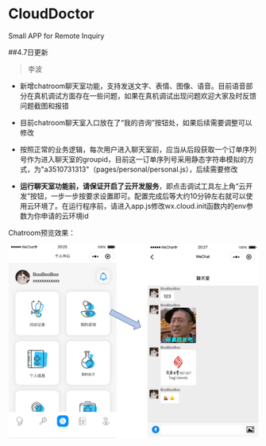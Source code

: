 # CloudDoctor
Small APP for Remote Inquiry

##4.7日更新

>李波

- 新增chatroom聊天室功能，支持发送文字、表情、图像、语音。目前语音部分在真机调试方面存在一些问题，如果在真机调试出现问题欢迎大家及时反馈问题截图和报错

- 目前chatroom聊天室入口放在了“我的咨询”按钮处，如果后续需要调整可以修改
- 按照正常的业务逻辑，每次用户进入聊天室前，应当从后段获取一个订单序列号作为进入聊天室的groupid，目前这一订单序列号采用静态字符串模拟的方式，为"a3510731313"（pages/personal/personal.js），后续需要修改
- **运行聊天室功能前，请保证开启了云开发服务**，即点击调试工具左上角“云开发”按钮，一步一步按要求设置即可。配置完成后等大约10分钟左右就可以使用云环境了。在运行程序前，请进入app.js修改wx.cloud.init函数内的env参数为你申请的云环境id

Chatroom预览效果：

![](./previews/preview1.png)



